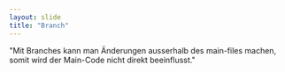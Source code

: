 ```yaml
---
layout: slide
title: "Branch"
---
```

"Mit Branches kann man Änderungen ausserhalb des main-files machen, somit wird der Main-Code nicht direkt beeinflusst."
